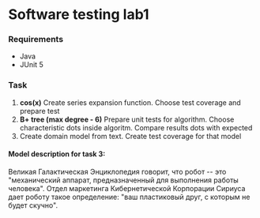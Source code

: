 # Software testing lab1

### Requirements
- Java
- JUnit 5

### Task
1. **cos(x)** Create series expansion function. Choose test coverage and prepare test
2. **B+ tree (max degree - 6)** Prepare unit tests for algorithm. Choose characteristic dots inside algoritm.
   Compare results dots with expected
3. Create domain model from text. Create test coverage for that model

#### Model description for task 3: 

Великая Галактическая Энциклопедия говорит, что робот -- это "механический аппарат,
предназначенный для выполнения работы человека".
Отдел маркетинга Кибернетической Корпорации Сириуса дает роботу такое определение: 
"ваш пластиковый друг, с которым не будет скучно". 


